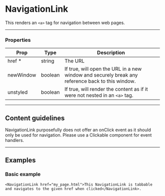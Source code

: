 # NavigationLink

This renders an `<a>` tag for navigation between web pages.

---

### Properties

| Prop | Type | Description |
| ---- | ---- | ----------- |
| href * | string | The URL |
| newWindow | boolean | If true, will open the URL in a new window and securely break any reference back to this window. |
| unstyled | boolean | If true, will render the content as if it were not nested in an `<a>` tag. |

---


## Content guidelines

NavigationLink purposefully does not offer an onClick event as it should only be used for navigation. Please use a Clickable component for event handlers.

---

## Examples

### Basic example

```
<NavigationLink href="my_page.html">This NavigationLink is tabbable and navigates to the given href when clicked</NavigationLink>.
```
